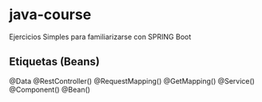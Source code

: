 # java-course
Ejercicios Simples para familiarizarse con SPRING Boot

## Etiquetas (Beans)

@Data
@RestController()
@RequestMapping()
@GetMapping()
@Service()
@Component()
@Bean()
